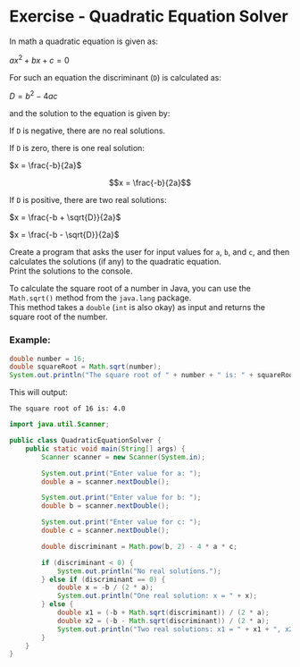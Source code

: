 # Exercise - Quadratic Equation Solver

 In math a quadratic equation is given as: 
 
$ax^2 + bx + c = 0$

 For such an equation the discriminant (`D`) is calculated as: 
 
$D = b^2 - 4ac$

and the solution to the equation is given by:

If `D` is negative, there are no real solutions.

If `D` is zero, there is one real solution:

$x = \frac{-b}{2a}$

$$x = \frac{-b}{2a}$$

If `D` is positive, there are two real solutions:

$x = \frac{-b + \sqrt{D}}{2a}$

$x = \frac{-b - \sqrt{D}}{2a}$


Create a program that asks the user for input values for `a`, `b`, and `c`, and then calculates the solutions (if any) to the quadratic equation.\
Print the solutions to the console.

<hint title="Hint: Calculating Square Root in Java">

To calculate the square root of a number in Java, you can use the `Math.sqrt()` method from the `java.lang` package.\
This method takes a `double` (`int` is also okay) as input and returns the square root of the number.

### Example:
```java
double number = 16;
double squareRoot = Math.sqrt(number);
System.out.println("The square root of " + number + " is: " + squareRoot);
```
This will output:
```
The square root of 16 is: 4.0
```
</hint>

<hint title="Solution">

```java
import java.util.Scanner;

public class QuadraticEquationSolver {
    public static void main(String[] args) {
        Scanner scanner = new Scanner(System.in);

        System.out.print("Enter value for a: ");
        double a = scanner.nextDouble();

        System.out.print("Enter value for b: ");
        double b = scanner.nextDouble();

        System.out.print("Enter value for c: ");
        double c = scanner.nextDouble();

        double discriminant = Math.pow(b, 2) - 4 * a * c;

        if (discriminant < 0) {
            System.out.println("No real solutions.");
        } else if (discriminant == 0) {
            double x = -b / (2 * a);
            System.out.println("One real solution: x = " + x);
        } else {
            double x1 = (-b + Math.sqrt(discriminant)) / (2 * a);
            double x2 = (-b - Math.sqrt(discriminant)) / (2 * a);
            System.out.println("Two real solutions: x1 = " + x1 + ", x2 = " + x2);
        }
    }
}
```
</hint>

